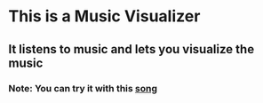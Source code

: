 # This is a Music Visualizer
## It listens to music and lets you visualize the music
### Note: You can try it with this [song](https://www.youtube.com/watch?v=dQw4w9WgXcQ)
